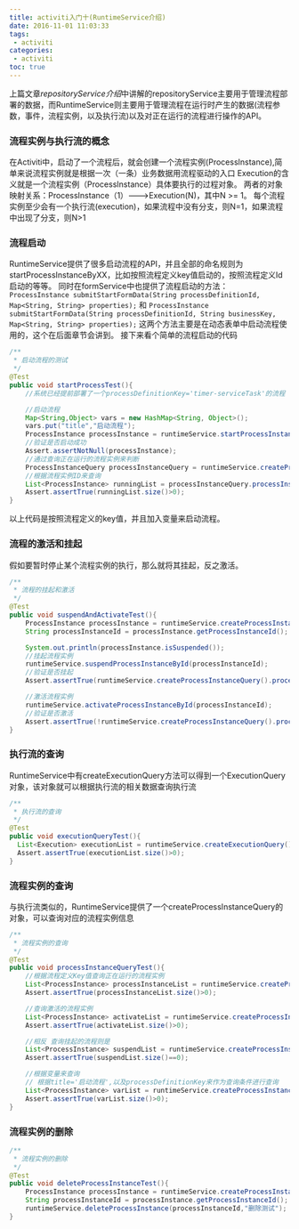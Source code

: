 ```yaml
---
title: activiti入门十(RuntimeService介绍)
date: 2016-11-01 11:03:33
tags:
 - activiti
categories:
 - activiti
toc: true
---
```

上篇文章*repositoryService介绍*中讲解的repositoryService主要用于管理流程部署的数据，而RuntimeService则主要用于管理流程在运行时产生的数据(流程参数，事件，流程实例，以及执行流)以及对正在运行的流程进行操作的API。
<!--more -->

### 流程实例与执行流的概念
在Activiti中，启动了一个流程后，就会创建一个流程实例(ProcessInstance),简单来说流程实例就是根据一次（一条）业务数据用流程驱动的入口
Execution的含义就是一个流程实例（ProcessInstance）具体要执行的过程对象。
两者的对象映射关系：ProcessInstance（1）--->Execution(N)，其中N >= 1。
每个流程实例至少会有一个执行流(execution)，如果流程中没有分支，则N=1，如果流程中出现了分支，则N>1

### 流程启动
RuntimeService提供了很多启动流程的API，并且全部的命名规则为startProcessInstanceByXX，比如按照流程定义key值启动的，按照流程定义Id启动的等等。
同时在formService中也提供了流程启动的方法：
` ProcessInstance submitStartFormData(String processDefinitionId, Map<String, String> properties); `
和
` ProcessInstance submitStartFormData(String processDefinitionId, String businessKey, Map<String, String> properties); `
这两个方法主要是在动态表单中启动流程使用的，这个在后面章节会讲到。
接下来看个简单的流程启动的代码
```Java
/**
 * 启动流程的测试
 */
@Test
public void startProcessTest(){
	//系统已经提前部署了一个processDefinitionKey='timer-serviceTask'的流程

	//启动流程
	Map<String,Object> vars = new HashMap<String, Object>();
	vars.put("title","启动流程");
	ProcessInstance processInstance = runtimeService.startProcessInstanceByKey(processDefinitionKey,vars);
	//验证是否启动成功
	Assert.assertNotNull(processInstance);
	//通过查询正在运行的流程实例来判断
	ProcessInstanceQuery processInstanceQuery = runtimeService.createProcessInstanceQuery();
	//根据流程实例ID来查询
	List<ProcessInstance> runningList = processInstanceQuery.processInstanceId(processInstance.getProcessInstanceId()).list();
	Assert.assertTrue(runningList.size()>0);
}
```
以上代码是按照流程定义的key值，并且加入变量来启动流程。

### 流程的激活和挂起
假如要暂时停止某个流程实例的执行，那么就将其挂起，反之激活。
```Java
/**
 * 流程的挂起和激活
 */
@Test
public void suspendAndActivateTest(){
	ProcessInstance processInstance = runtimeService.createProcessInstanceQuery().processDefinitionKey(processDefinitionKey).variableValueEquals("title","启动流程").singleResult();
	String processInstanceId = processInstance.getProcessInstanceId();

	System.out.println(processInstance.isSuspended());
	//挂起流程实例
	runtimeService.suspendProcessInstanceById(processInstanceId);
	//验证是否挂起
	Assert.assertTrue(runtimeService.createProcessInstanceQuery().processInstanceId(processInstanceId).singleResult().isSuspended());

	//激活流程实例
	runtimeService.activateProcessInstanceById(processInstanceId);
	//验证是否激活
	Assert.assertTrue(!runtimeService.createProcessInstanceQuery().processInstanceId(processInstanceId).singleResult().isSuspended());
}
```


### 执行流的查询
RuntimeService中有createExecutionQuery方法可以得到一个ExecutionQuery对象，该对象就可以根据执行流的相关数据查询执行流
```Java
/**
 * 执行流的查询
 */
@Test
public void executionQueryTest(){
  List<Execution> executionList = runtimeService.createExecutionQuery().processDefinitionKey(processDefinitionKey).list();
  Assert.assertTrue(executionList.size()>0);
}
```


### 流程实例的查询
与执行流类似的，RuntimeService提供了一个createProcessInstanceQuery的对象，可以查询对应的流程实例信息
```Java
/**
 * 流程实例的查询
 */
@Test
public void processInstanceQueryTest(){
	//根据流程定义Key值查询正在运行的流程实例
	List<ProcessInstance> processInstanceList = runtimeService.createProcessInstanceQuery().processDefinitionKey(processDefinitionKey).list();
	Assert.assertTrue(processInstanceList.size()>0);

	//查询激活的流程实例
	List<ProcessInstance> activateList = runtimeService.createProcessInstanceQuery().processDefinitionKey(processDefinitionKey).active().list();
	Assert.assertTrue(activateList.size()>0);

	//相反 查询挂起的流程则是
	List<ProcessInstance> suspendList = runtimeService.createProcessInstanceQuery().processDefinitionKey(processDefinitionKey).suspended().list();
	Assert.assertTrue(suspendList.size()==0);

	//根据变量来查询
	// 根据title='启动流程',以及processDefinitionKey来作为查询条件进行查询
	List<ProcessInstance> varList = runtimeService.createProcessInstanceQuery().variableValueEquals("title","启动流程").list();
	Assert.assertTrue(varList.size()>0);
}
```

### 流程实例的删除
```Java
/**
 * 流程实例的删除
 */
@Test
public void deleteProcessInstanceTest(){
	ProcessInstance processInstance = runtimeService.createProcessInstanceQuery().processDefinitionKey(processDefinitionKey).variableValueEquals("title","启动流程").singleResult();
	String processInstanceId = processInstance.getProcessInstanceId();
	runtimeService.deleteProcessInstance(processInstanceId,"删除测试");
}
```
